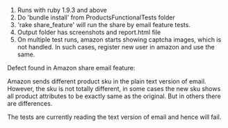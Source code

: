 
1. Runs with ruby 1.9.3 and above
2. Do 'bundle install' from ProductsFunctionalTests folder
3. 'rake share_feature' will run the share by email feature tests.
4. Output folder has screenshots and report.html file
5. On multiple test runs, amazon starts showing captcha images, which is not handled. In such cases, register new user in amazon and use the same.

Defect found in Amazon share email feature:

Amazon sends different product sku in the plain text version of email. However, the sku is not totally different, in some cases the new sku shows all
product attributes to be exactly same as the original. But in others there are differences.

The tests are currently reading the text version of email and hence will fail.


